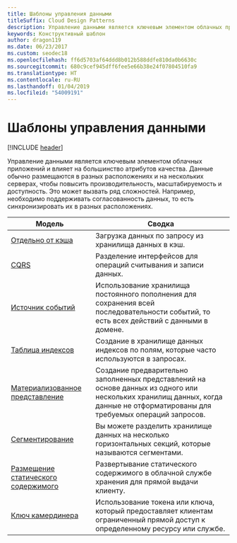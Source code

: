 ```yaml
---
title: Шаблоны управления данными
titleSuffix: Cloud Design Patterns
description: Управление данными является ключевым элементом облачных приложений и влияет на большинство атрибутов качества. Данные обычно размещаются в разных расположениях и на нескольких серверах, чтобы повысить производительность, масштабируемость и доступность. Это может вызвать ряд сложностей. Например, необходимо поддерживать согласованность данных, то есть синхронизировать их в разных расположениях.
keywords: Конструктивный шаблон
author: dragon119
ms.date: 06/23/2017
ms.custom: seodec18
ms.openlocfilehash: ff6d5703af64ddd8b012b588ddfe810da0b6630c
ms.sourcegitcommit: 680c9cef945dff6fee5e66b38e24f07804510fa9
ms.translationtype: HT
ms.contentlocale: ru-RU
ms.lasthandoff: 01/04/2019
ms.locfileid: "54009191"
---
```

# <a name="data-management-patterns"></a>Шаблоны управления данными

[!INCLUDE [header](../../_includes/header.md)]

Управление данными является ключевым элементом облачных приложений и влияет на большинство атрибутов качества. Данные обычно размещаются в разных расположениях и на нескольких серверах, чтобы повысить производительность, масштабируемость и доступность. Это может вызвать ряд сложностей. Например, необходимо поддерживать согласованность данных, то есть синхронизировать их в разных расположениях.

|                        Модель                         |                                                                  Сводка                                                                  |
|--------------------------------------------------------|-------------------------------------------------------------------------------------------------------------------------------------------|
|            [Отдельно от кэша](../cache-aside.md)            |                                            Загрузка данных по запросу из хранилища данных в кэш.                                             |
|                   [CQRS](../cqrs.md)                   |                    Разделение интерфейсов для операций считывания и записи данных.                     |
|         [Источник событий](../event-sourcing.md)         |               Использование хранилища постоянного пополнения для сохранения всей последовательности событий, то есть всех действий с данными в домене.               |
|            [Таблица индексов](../index-table.md)            |                         Создание в хранилище данных индексов по полям, которые часто используются в запросах.                          |
|      [Материализованное представление](../materialized-view.md)      | Создание предварительно заполненных представлений на основе данных из одного или нескольких хранилищ данных, когда данные не отформатированы для требуемых операций запросов. |
|               [Сегментирование](../sharding.md)               |                                    Вы можете разделить хранилище данных на несколько горизонтальных секций, которые называются сегментами.                                     |
| [Размещение статического содержимого](../static-content-hosting.md) |                   Развертывание статического содержимого в облачной службе хранения для прямой выдачи клиенту.                    |
|              [Ключ камердинера](../valet-key.md)              |                 Использование токена или ключа, который предоставляет клиентам ограниченный прямой доступ к определенному ресурсу или службе.                 |
